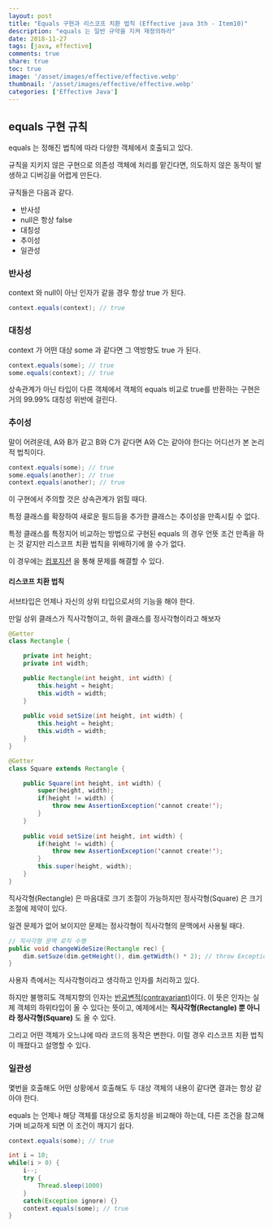 ```yaml
---
layout: post
title: "Equals 구현과 리스코프 치환 법칙 (Effective java 3th - Item10)"
description: "equals 는 일반 규약을 지켜 재정의하라"
date: 2018-11-27
tags: [java, effective]
comments: true
share: true
toc: true
image: '/asset/images/effective/effective.webp'
thumbnail: '/asset/images/effective/effective.webp'
categories: ['Effective Java']
---
```


## equals 구현 규칙

equals 는 정해진 법칙에 따라 다양한 객체에서 호출되고 있다.

규칙을 지키지 않은 구현으로 의존성 객체에 처리를 맡긴다면, 의도하지 않은 동작이 발생하고 디버깅을 어렵게 만든다.

규칙들은 다음과 같다.

- 반사성
- null은 항상 false
- 대칭성
- 추이성
- 일관성

### 반사성

context 와 null이 아닌 인자가 같을 경우 항상 true 가 된다.

```java
context.equals(context); // true
```

### 대칭성

context 가 어떤 대상 some 과 같다면 그 역방향도 true 가 된다.

```java
context.equals(some); // true
some.equals(context); // true
```

상속관계가 아닌 타입이 다른 객체에서 객체의 equals 비교로 true를 반환하는 구현은 거의 99.99% 대칭성 위반에 걸린다.

### 추이성

말이 어려운데, A와 B가 같고 B와 C가 같다면 A와 C는 같아야 한다는 어디선가 본 논리적 법칙이다.

```java
context.equals(some); // true
some.equals(another); // true
context.equals(another); // true
```

이 구현에서 주의할 것은 상속관계가 얽힐 때다.

특정 클래스를 확장하여 새로운 필드등을 추가한 클래스는 추이성을 만족시킬 수 없다.

특정 클래스를 특정지어 비교하는 방법으로 구현된 equals 의 경우 언뜻 조건 만족을 하는 것 같지만 리스코프 치환 법칙을 위배하기에 쓸 수가 없다.

이 경우에는 [컴포지션](https://www.geeksforgeeks.org/association-composition-aggregation-java/) 을 통해 문제를 해결할 수 있다.

#### 리스코프 치환 법칙

서브타입은 언제나 자신의 상위 타입으로서의 기능을 해야 한다.

만일 상위 클래스가 직사각형이고, 하위 클래스를 정사각형이라고 해보자

```java
@Getter
class Rectangle {

    private int height;
    private int width;

    public Rectangle(int height, int width) {
        this.height = height;
        this.width = width;
    }
    
    public void setSize(int height, int width) {
        this.height = height;
        this.width = width;
    }
}

@Getter
class Square extends Rectangle {

    public Square(int height, int width) {
        super(height, width);
        if(height != width) {
            throw new AssertionException('cannot create!');
        }
    }
    
    public void setSize(int height, int width) {
        if(height != width) {
            throw new AssertionException('cannot create!');
        }
        this.super(height, width);
    }
}
```

직사각형(Rectangle) 은 마음대로 크기 조절이 가능하지만 정사각형(Square) 은 크기 조절에 제약이 있다.

일견 문제가 없어 보이지만 문제는 정사각형이 직사각형의 문맥에서 사용될 때다.

```java
// 직사각형 문맥 로직 수행
public void changeWideSize(Rectangle rec) {
    dim.setSuze(dim.getHeight(), dim.getWidth() * 2); // throw Exception.
}
```

사용자 측에서는 직사각형이라고 생각하고 인자를 처리하고 있다.

하지만 불행히도 객체지향의 인자는 [반공변적(contravariant)](https://edykim.com/ko/post/what-is-coercion-and-anticommunism/)이다. 이 뜻은 인자는 실제 객체의 하위타입이 올 수 있다는 뜻이고, 예제에서는 **직사각형(Rectangle) 뿐 아니라 정사각형(Square)** 도 올 수 있다.

그리고 어떤 객체가 오느냐에 따라 코드의 동작은 변한다. 이럴 경우 리스코프 치환 법칙이 깨졌다고 설명할 수 있다.

### 일관성

몇번을 호출해도 어떤 상황에서 호출해도 두 대상 객체의 내용이 같다면 결과는 항상 같아야 한다.

equals 는 언제나 해당 객체를 대상으로 동치성을 비교해야 하는데, 다른 조건을 참고해가며 비교하게 되면 이 조건이 깨지기 쉽다.

```java
context.equals(some); // true

int i = 10;
while(i > 0) {
    i--;
    try {
        Thread.sleep(1000)
    }
    catch(Exception ignore) {}
    context.equals(some); // true
}
```